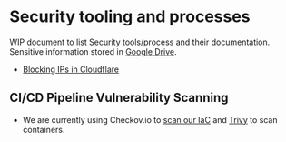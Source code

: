 # Security tooling and processes

WIP document to list Security tools/process and their documentation. Sensitive information stored in [Google Drive](https://docs.google.com/document/d/10oocqojeIM0uZpcOl6L76afDYj3-MLsFxRK2jhOg93E/).

- [Blocking IPs in Cloudflare](https://docs.google.com/document/d/17FV8pjbJNrhAtW9lvGIbJ1jSkXe0mRw4ci7w0084RBE/edit#heading=h.jpz7uaphhdtk)

## CI/CD Pipeline Vulnerability Scanning

- We are currently using Checkov.io to [scan our IaC](../checkov.md) and [Trivy](../trivy.md) to scan containers.

